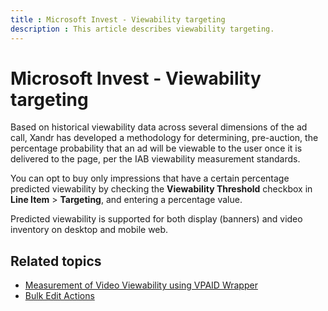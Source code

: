 ```yaml
---
title : Microsoft Invest - Viewability targeting
description : This article describes viewability targeting.
---
```


# Microsoft Invest - Viewability targeting

Based on historical viewability data across several dimensions of the ad call, Xandr has developed a methodology for determining, pre-auction, the percentage probability that an ad will be viewable to the user once it is delivered to the page, per the IAB
viewability measurement standards.

You can opt to buy only impressions that have a certain percentage predicted viewability by checking the **Viewability Threshold** checkbox in **Line Item**  \>  **Targeting**, and entering a percentage value.

Predicted viewability is supported for both display (banners) and video inventory on desktop and mobile web.

## Related topics

- [Measurement of Video Viewability using VPAID Wrapper](video-viewability.md)
- [Bulk Edit Actions](bulk-edit-actions.md)
